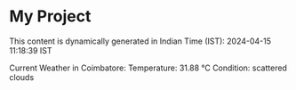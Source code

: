 # My Project

This content is dynamically generated in Indian Time (IST): 2024-04-15 11:18:39 IST


Current Weather in Coimbatore:
Temperature: 31.88 °C
Condition: scattered clouds
